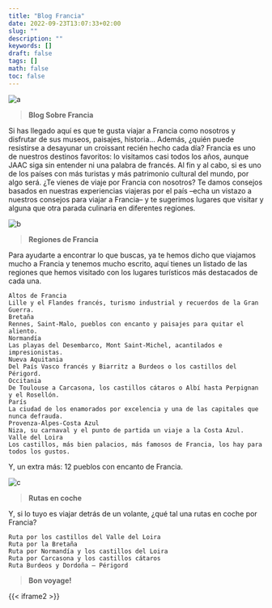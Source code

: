 ```yaml
---
title: "Blog Francia"
date: 2022-09-23T13:07:33+02:00
slug: ""
description: ""
keywords: []
draft: false
tags: []
math: false
toc: false
---
```


![a](https://www.viajarafrancia.com/wp-content/uploads/2014/10/Sitios-turisticos-de-Francia-1024x850.jpg)


> **Blog Sobre Francia**

Si has llegado aquí es que te gusta viajar a Francia como nosotros y disfrutar de sus museos, paisajes, historia… Además, ¿quién puede resistirse a desayunar un croissant recién hecho cada día? Francia es uno de nuestros destinos favoritos: lo visitamos casi todos los años, aunque JAAC siga sin entender ni una palabra de francés. Al fin y al cabo, si es uno de los países con más turistas y más patrimonio cultural del mundo, por algo será. ¿Te vienes de viaje por Francia con nosotros? Te damos consejos basados en nuestras experiencias viajeras por el país –echa un vistazo a nuestros consejos para viajar a Francia– y te sugerimos lugares que visitar y alguna que otra parada culinaria en diferentes regiones.

![b](https://tipsparatuviaje.com/wp-content/uploads/2019/07/museo-del-louvre.jpg)
> **Regiones de Francia**

Para ayudarte a encontrar lo que buscas, ya te hemos dicho que viajamos mucho a Francia y tenemos mucho escrito, aquí tienes un listado de las regiones que hemos visitado con los lugares turísticos más destacados de cada una.

    Altos de Francia
    Lille y el Flandes francés, turismo industrial y recuerdos de la Gran Guerra.
    Bretaña
    Rennes, Saint-Malo, pueblos con encanto y paisajes para quitar el aliento.
    Normandía
    Las playas del Desembarco, Mont Saint-Michel, acantilados e impresionistas.
    Nueva Aquitania
    Del País Vasco francés y Biarritz a Burdeos o los castillos del Périgord.
    Occitania
    De Toulouse a Carcasona, los castillos cátaros o Albí hasta Perpignan y el Rosellón.
    París
    La ciudad de los enamorados por excelencia y una de las capitales que nunca defrauda.
    Provenza-Alpes-Costa Azul
    Niza, su carnaval y el punto de partida un viaje a la Costa Azul.
    Valle del Loira
    Los castillos, más bien palacios, más famosos de Francia, los hay para todos los gustos.

Y, un extra más: 12 pueblos con encanto de Francia.

![c](https://tipsparatuviaje.com/wp-content/uploads/2019/07/arco-del-triunfo.jpg)
> **Rutas en coche**

Y, si lo tuyo es viajar detrás de un volante, ¿qué tal una rutas en coche por Francia?

    Ruta por los castillos del Valle del Loira
    Ruta por la Bretaña
    Ruta por Normandía y los castillos del Loira
    Ruta por Carcasona y los castillos cátaros
    Ruta Burdeos y Dordoña – Périgord

> **Bon voyage!**

{{< iframe2 >}}